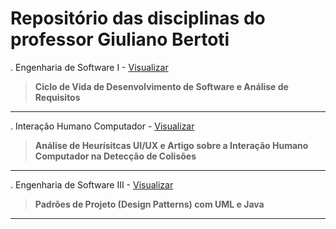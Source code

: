 # Repositório das disciplinas do professor Giuliano Bertoti


. Engenharia de Software I - [Visualizar](/engenharia%20de%20software%201)
>**Ciclo de Vida de Desenvolvimento de Software e Análise de Requisitos**

---

. Interação Humano Computador - [Visualizar](/ihc)
>**Análise de Heurísitcas UI/UX e Artigo sobre a Interação Humano Computador na Detecção de Colisões**

---

. Engenharia de Software III - [Visualizar](/engenharia%20de%20software%203)
>**Padrões de Projeto (Design Patterns) com UML e Java**

---
